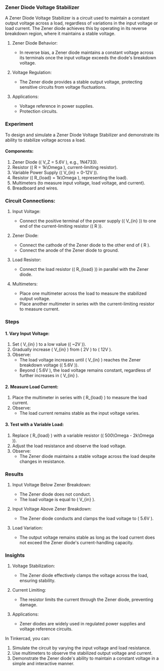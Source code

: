 ### Zener Diode Voltage Stabilizer

A Zener Diode Voltage Stabilizer is a circuit used to maintain a constant output voltage across a load, regardless of variations in the input voltage or load current. The Zener diode achieves this by operating in its reverse breakdown region, where it maintains a stable voltage.

1. Zener Diode Behavior:
   - In reverse bias, a Zener diode maintains a constant voltage across its terminals once the input voltage exceeds the diode's breakdown voltage.

2. Voltage Regulation:
   - The Zener diode provides a stable output voltage, protecting sensitive circuits from voltage fluctuations.

3. Applications:
   - Voltage reference in power supplies.
   - Protection circuits.

### Experiment

To design and simulate a Zener Diode Voltage Stabilizer and demonstrate its ability to stabilize voltage across a load.

#### Components:

1. Zener Diode (\( V_Z = 5.6V \), e.g., 1N4733).
2. Resistor (\( R = 1k\Omega \), current-limiting resistor).
3. Variable Power Supply (\( V_{in} = 0-12V \)).
4. Resistor (\( R_{load} = 1k\Omega \), representing the load).
5. Multimeters (to measure input voltage, load voltage, and current).
6. Breadboard and wires.

### Circuit Connections:

1. Input Voltage:
   - Connect the positive terminal of the power supply (\( V_{in} \)) to one end of the current-limiting resistor (\( R \)).

2. Zener Diode:
   - Connect the cathode of the Zener diode to the other end of \( R \).
   - Connect the anode of the Zener diode to ground.

3. Load Resistor:
   - Connect the load resistor (\( R_{load} \)) in parallel with the Zener diode.

4. Multimeters:
   - Place one multimeter across the load to measure the stabilized output voltage.
   - Place another multimeter in series with the current-limiting resistor to measure current.

### Steps

#### 1. Vary Input Voltage:

1. Set \( V_{in} \) to a low value (\( ~2V \)).
2. Gradually increase \( V_{in} \) from \( 2V \) to \( 12V \).
3. Observe:
   - The load voltage increases until \( V_{in} \) reaches the Zener breakdown voltage (\( 5.6V \)).
   - Beyond \( 5.6V \), the load voltage remains constant, regardless of further increases in \( V_{in} \).

#### 2. Measure Load Current:

1. Place the multimeter in series with \( R_{load} \) to measure the load current.
2. Observe:
   - The load current remains stable as the input voltage varies.

#### 3. Test with a Variable Load:

1. Replace \( R_{load} \) with a variable resistor (\( 500\Omega - 2k\Omega \)).
2. Adjust the load resistance and observe the load voltage.
3. Observe:
   - The Zener diode maintains a stable voltage across the load despite changes in resistance.

### Results

1. Input Voltage Below Zener Breakdown:
   - The Zener diode does not conduct.
   - The load voltage is equal to \( V_{in} \).

2. Input Voltage Above Zener Breakdown:
   - The Zener diode conducts and clamps the load voltage to \( 5.6V \).

3. Load Variation:
   - The output voltage remains stable as long as the load current does not exceed the Zener diode's current-handling capacity.

### Insights

1. Voltage Stabilization:
   - The Zener diode effectively clamps the voltage across the load, ensuring stability.

2. Current Limiting:
   - The resistor limits the current through the Zener diode, preventing damage.

3. Applications:
   - Zener diodes are widely used in regulated power supplies and voltage reference circuits.

In Tinkercad, you can:
1. Simulate the circuit by varying the input voltage and load resistance.
2. Use multimeters to observe the stabilized output voltage and current.
3. Demonstrate the Zener diode's ability to maintain a constant voltage in a simple and interactive manner.
